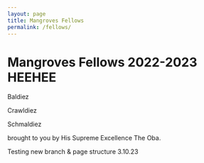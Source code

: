 ```yaml
---
layout: page
title: Mangroves Fellows
permalink: /fellows/
---
```


<head>
    <meta charset="UTF-8" />
    <link rel="stylesheet" type="text/css" href="/css/styles.css" />
</head>


<h1> Mangroves Fellows 2022-2023 HEEHEE </h1>

Baldiez

Crawldiez

Schmaldiez

brought to you by His Supreme Excellence The Oba.




Testing new branch & page structure 3.10.23
